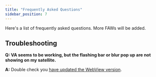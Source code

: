 ```yaml
---
title: "Frequently Asked Questions"
sidebar_position: 7
---
```

Here's a list of frequently asked questions. More FAWs will be added.

## Troubleshooting

**Q: VA seems to be working, but the flashing bar or blur pop up are not showing on my satellite.**

**A:** Double check you [have updated the WebView version](supported-devices/android-devices/lenovo-thinksmart-view#update-webview-version).